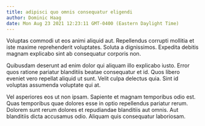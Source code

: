 ```yaml
---
title: adipisci quo omnis consequatur eligendi
author: Dominic Haag
date: Mon Aug 23 2021 12:23:11 GMT-0400 (Eastern Daylight Time)
---
```

Voluptas commodi ut eos animi aliquid aut. Repellendus corrupti mollitia et iste maxime reprehenderit voluptates. Soluta a dignissimos. Expedita debitis magnam explicabo sint ab consequatur corporis non.

 Quibusdam deserunt ad enim dolor qui aliquam illo explicabo iusto. Error quos ratione pariatur blanditiis beatae consequatur et id. Quos libero eveniet vero repellat aliquid ut sunt. Velit culpa delectus quia. Sint id voluptas assumenda voluptate qui at.

 Vel asperiores eos ut non ipsam. Sapiente et magnam temporibus odio est. Quas temporibus quae dolores esse in optio repellendus pariatur rerum. Dolorem sunt rerum dolores et repudiandae blanditiis aut omnis. Aut blanditiis dicta accusamus odio. Aliquam quis consequatur laboriosam.